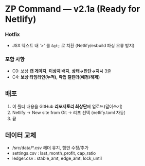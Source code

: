 
# ZP Command — v2.1a (Ready for Netlify)
### Hotfix
- JSX 텍스트 내 '>' 를 `&gt;` 로 치환 (Netlify/esbuild 파싱 오류 방지)

### 포함 사항
- C0: 보상 **캡 게이지**, **이상치 배지**, **상태→판단→지시** 3줄
- C4: **보상 타임라인(누적)**, **락업 캘린더(예정/해제)**

## 배포
1) 이 폴더 내용을 GitHub **리포지토리 최상단**에 업로드(덮어쓰기)
2) Netlify → New site from Git → 리포 선택 (netlify.toml 자동)
3) 끝

## 데이터 교체
- /src/data/*.csv 헤더 유지, 행만 수정/추가
- settings.csv : last_month_profit, cap_ratio
- ledger.csv : stable_amt, edge_amt, lock_until
